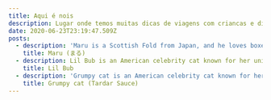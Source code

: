 ```yaml
---
title: Aqui é nois
description: Lugar onde temos muitas dicas de viagens com criancas e diversoes
date: 2020-06-23T23:19:47.509Z
posts:
  - description: 'Maru is a Scottish Fold from Japan, and he loves boxes.'
    title: Maru (まる)
  - description: Lil Bub is an American celebrity cat known for her unique appearance.
    title: Lil Bub
  - description: 'Grumpy cat is an American celebrity cat known for her grumpy appearance.'
    title: Grumpy cat (Tardar Sauce)
---
```



